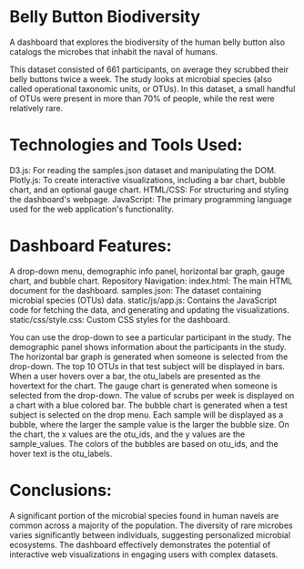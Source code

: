 # Belly Button Biodiversity

A dashboard that explores the biodiversity of the human belly button also catalogs the microbes that inhabit the naval of humans.

This dataset consisted of 661 participants, on average they scrubbed their belly buttons twice a week. The study looks at microbial species
(also called operational taxonomic units, or OTUs). In this dataset, a small handful of OTUs were present in more than 70% of people, 
while the rest were relatively rare.

# Technologies and Tools Used:
D3.js: For reading the samples.json dataset and manipulating the DOM.
Plotly.js: To create interactive visualizations, including a bar chart, bubble chart, and an optional gauge chart.
HTML/CSS: For structuring and styling the dashboard's webpage.
JavaScript: The primary programming language used for the web application's functionality.

# Dashboard Features:
A drop-down menu, demographic info panel, horizontal bar graph, gauge chart, and bubble chart.
Repository Navigation:
index.html: The main HTML document for the dashboard.
samples.json: The dataset containing microbial species (OTUs) data.
static/js/app.js: Contains the JavaScript code for fetching the data, and generating and updating the visualizations.
static/css/style.css: Custom CSS styles for the dashboard.

You can use the drop-down to see a particular participant in the study. 
The demographic panel shows information about the participants in the study.
The horizontal bar graph is generated when someone is selected from the drop-down. The top 10 OTUs in that test subject will be displayed in bars. 
When a user hovers over a bar, the otu_labels are presented as the hovertext for the chart. 
The gauge chart is generated when someone is selected from the drop-down. The value of scrubs per week is displayed on a chart with a blue colored bar. 
The bubble chart is generated when a test subject is selected on the drop menu. Each sample will be displayed as a bubble, where the larger the sample value is the larger the bubble size.
On the chart, the x values are the otu_ids, and the y values are the sample_values. The colors of the bubbles are based on otu_ids, and the hover text is the otu_labels.

# Conclusions:
A significant portion of the microbial species found in human navels are common across a majority of the population.
The diversity of rare microbes varies significantly between individuals, suggesting personalized microbial ecosystems.
The dashboard effectively demonstrates the potential of interactive web visualizations in engaging users with complex datasets.
